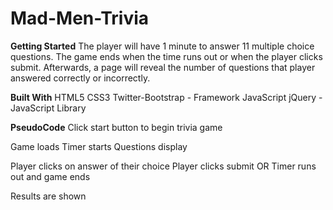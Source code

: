 # Mad-Men-Trivia

<strong>Getting Started</strong>
The player will have 1 minute to answer 11 multiple choice questions. The game ends when the time runs out or when the player clicks submit. Afterwards, a page will reveal the number of questions that player answered correctly or incorrectly.

<strong>Built With</strong>
HTML5 CSS3 Twitter-Bootstrap - Framework JavaScript jQuery - JavaScript Library

<strong>PseudoCode</strong>
Click start button to begin trivia game

Game loads Timer starts Questions display

Player clicks on answer of their choice Player clicks submit OR Timer runs out and game ends

Results are shown
